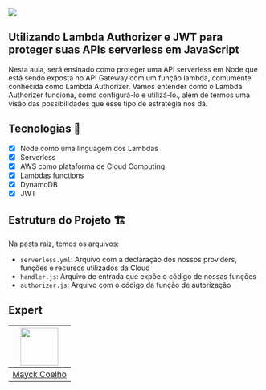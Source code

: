 <img src="https://storage.googleapis.com/golden-wind/experts-club/capa-github.svg" />

## Utilizando Lambda Authorizer e JWT para proteger suas APIs serverless em JavaScript

Nesta aula, será ensinado como proteger uma API serverless em Node que está sendo exposta no API Gateway com um função lambda, comumente conhecida como Lambda Authorizer. Vamos entender como o Lambda Authorizer funciona, como configurá-lo e utilizá-lo., além de termos uma visão das possibilidades que esse tipo de estratégia nos dá.

## Tecnologias 🧰

- [x] Node como uma linguagem dos Lambdas
- [x] Serverless
- [x] AWS como plataforma de Cloud Computing
- [x] Lambdas functions
- [x] DynamoDB
- [x] JWT

## Estrutura do Projeto 🏗

Na pasta raiz, temos os arquivos:

- `serverless.yml`: Arquivo com a declaração dos nossos providers, funções e recursos utilizados da Cloud
- `handler.js`: Arquivo de entrada que expõe o código de nossas funções
- `authorizer.js`: Arquivo com o código da função de autorização

## Expert

| [<img src="https://xesque.rocketseat.dev/users/avatar/profile-18684239-1608559236312.jpg" width="75px;"/>](https://github.com/mayckcoelho) |
| :----------------------------------------------------------------------------------------------------------------------------------------: |
|                                               [Mayck Coelho](https://github.com/mayckcoelho)                                               |
